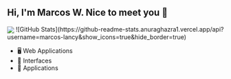 ## Hi, I'm Marcos W. Nice to meet you 👋

<img align="center" src="https://github-readme-stats.anuraghazra1.vercel.app/api/top-langs/?username=marcos-lancy&hide=Batchfile" />
![GitHub Stats](https://github-readme-stats.anuraghazra1.vercel.app/api?username=marcos-lancy&show_icons=true&hide_border=true)


- 🖥 Web Applications
- 🎨 Interfaces
- 📱 Applications

<!--
**marcos-lancy/marcos-lancy** is a ✨ _special_ ✨ repository because its `README.md` (this file) appears on your GitHub profile.

Here are some ideas to get you started:

- 🔭 I’m currently working on ...
- 🌱 I’m currently learning ...
- 👯 I’m looking to collaborate on ...
- 🤔 I’m looking for help with ...
- 💬 Ask me about ...
- 📫 How to reach me: ...
- 😄 Pronouns: ...
- ⚡ Fun fact: ...
-->
